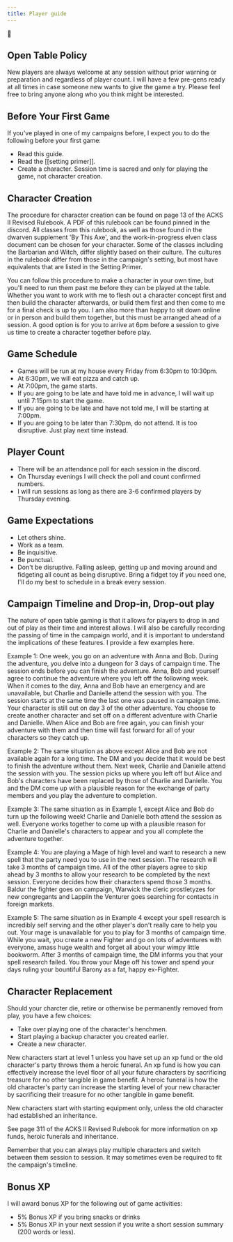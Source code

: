 ```yaml
---
title: Player guide
---
```


🌱

## Open Table Policy
New players are always welcome at any session without prior warning or preparation and regardless of player count. I will have a few pre-gens ready at all times in case someone new wants to give the game a try. Please feel free to bring anyone along who you think might be interested.

## Before Your First Game
If you've played in one of my campaigns before, I expect you to do the following before your first game:
- Read this guide.
- Read the [[setting primer]].
- Create a character. Session time is sacred and only for playing the game, not character creation.

## Character Creation
The procedure for character creation can be found on page 13 of the ACKS II Revised Rulebook. A PDF of this rulebook can be found pinned in the discord. All classes from this rulebook, as well as those found in the dwarven supplement 'By This Axe', and the work-in-progress elven class document can be chosen for your character. Some of the classes including the Barbarian and Witch, differ slightly based on their culture. The cultures in the rulebook differ from those in the campaign's setting, but most have equivalents that are listed in the Setting Primer.

You can follow this procedure to make a character in your own time, but you'll need to run them past me before they can be played at the table. Whether you want to work with me to flesh out a character concept first and then build the character afterwards, or build them first and then come to me for a final check is up to you. I am also more than happy to sit down online or in person and build them together, but this must be arranged ahead of a session. A good option is for you to arrive at 6pm before a session to give us time to create a character together before play.

## Game Schedule
- Games will be run at my house every Friday from 6:30pm to 10:30pm.
- At 6:30pm, we will eat pizza and catch up.
- At 7:00pm, the game starts.
- If you are going to be late and have told me in advance, I will wait up until 7:15pm to start the game.
- If you are going to be late and have not told me, I will be starting at 7:00pm.
- If you are going to be later than 7:30pm, do not attend. It is too disruptive. Just play next time instead.

## Player Count
- There will be an attendance poll for each session in the discord.
- On Thursday evenings I will check the poll and count confirmed numbers.
- I will run sessions as long as there are 3-6 confirmed players by Thursday evening.
  
## Game Expectations
- Let others shine.
- Work as a team.
- Be inquisitive.
- Be punctual.
- Don't be disruptive. Falling asleep, getting up and moving around and fidgeting all count as being disruptive. Bring a fidget toy if you need one, I'll do my best to schedule in a break every session.

## Campaign Timeline and Drop-in, Drop-out play
The nature of open table gaming is that it allows for players to drop in and out of play as their time and interest allows. I will also be carefully recording the passing of time in the campaign world, and it is important to understand the implications of these features. I provide a few examples here.

Example 1: One week, you go on an adventure with Anna and Bob. During the adventure, you delve into a dungeon for 3 days of campaign time. The session ends before you can finish the adventure. Anna, Bob and yourself agree to continue the adventure where you left off the following week. When it comes to the day, Anna and Bob have an emergency and are unavailable, but Charlie and Danielle attend the session with you. The session starts at the same time the last one was paused in campaign time. Your character is still out on day 3 of the other adventure. You choose to create another character and set off on a different adventure with Charlie and Danielle. When Alice and Bob are free again, you can finish your adventure with them and then time will fast forward for all of your characters so they catch up.

Example 2: The same situation as above except Alice and Bob are not available again for a long time. The DM and you decide that it would be best to finish the adventure without them. Next week, Charlie and Danielle attend the session with you. The session picks up where you left off but Alice and Bob's characters have been replaced by those of Charlie and Danielle. You and the DM come up with a plausible reason for the exchange of party members and you play the adventure to completion.

Example 3: The same situation as in Example 1, except Alice and Bob do turn up the following week! Charlie and Danielle both attend the session as well. Everyone works together to come up with a plausible reason for Charlie and Danielle's characters to appear and you all complete the adventure together.

Example 4: You are playing a Mage of high level and want to research a new spell that the party need you to use in the next session. The research will take 3 months of campaign time. All of the other players agree to skip ahead by 3 months to allow your research to be completed by the next session. Everyone decides how their characters spend those 3 months. Baldur the fighter goes on campaign, Warwick the cleric prostletyzes for new congregants and Lappiln the Venturer goes searching for contacts in foreign markets.

Example 5: The same situation as in Example 4 except your spell research is incredibly self serving and the other player's don't really care to help you out. Your mage is unavailable for you to play for 3 months of campaign time. While you wait, you create a new Fighter and go on lots of adventures with everyone, amass huge wealth and forget all about your wimpy little bookworm. After 3 months of campaign time, the DM informs you that your spell research failed. You throw your Mage off his tower and spend your days ruling your bountiful Barony as a fat, happy ex-Fighter.

## Character Replacement
Should your charcter die, retire or otherwise be permanently removed from play, you have a few choices:
- Take over playing one of the character's henchmen.
- Start playing a backup character you created earlier.
- Create a new character.

New characters start at level 1 unless you have set up an xp fund or the old character's party throws them a heroic funeral. An xp fund is how you can effectively increase the level floor of all your future characters by sacrificing treasure for no other tangible in game benefit. A heroic funeral is how the old character's party can increase the starting level of your new character by sacrificing their treasure for no other tangible in game benefit.

New characters start with starting equipment only, unless the old character had established an inheritance. 

See page 311 of the ACKS II Revised Rulebook for more information on xp funds, heroic funerals and inheritance.

Remember that you can always play multiple characters and switch between them session to session. It may sometimes even be required to fit the campaign's timeline.

## Bonus XP
I will award bonus XP for the following out of game activities:
- 5% Bonus XP if you bring snacks or drinks
- 5% Bonus XP in your next session if you write a short session summary (200 words or less).
